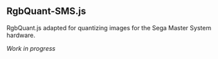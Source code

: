 RgbQuant-SMS.js
-----------
RgbQuant.js adapted for quantizing images for the Sega Master System hardware.

*Work in progress*
